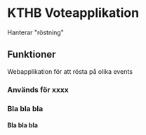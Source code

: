 # KTHB Voteapplikation
Hanterar "röstning"

## Funktioner
Webapplikation för att rösta på olika events
 
### Används för xxxx

### Bla bla bla

#### Bla bla bla
